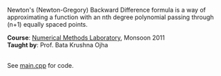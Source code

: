 Newton's (Newton-Gregory) Backward Difference formula is a way of
approximating a function with an nth degree polynomial passing through
(n+1) equally spaced points.

**Course**: [Numerical Methods Laboratory], Monsoon 2011<br>
**Taught by**: Prof. Bata Krushna Ojha
<br>
<br>

[Numerical Methods Laboratory]: https://github.com/nitrece/numerical-methods-laboratory

See [main.cpp] for code.

[main.cpp]: main.cpp
